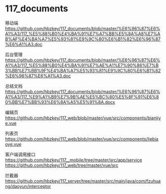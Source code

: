 # 117_documents
移动端
https://github.com/hbzkey/117_documents/blob/master/%E6%96%87%E6%A1%A3/117_%E5%88%B0%E4%BA%91%E7%A7%BB%E5%8A%A8%E7%AB%AF%E4%BA%A7%E5%93%81%E9%9C%80%E6%B1%82%E6%96%87%E6%A1%A3.doc

后台管理
https://github.com/hbzkey/117_documents/blob/master/%E6%96%87%E6%A1%A3/117_%E5%88%B0%E4%BA%91%E7%AE%A1%E7%90%86%E7%B3%BB%E7%BB%9F%E4%BA%A7%E5%93%81%E9%9C%80%E6%B1%82%E6%96%87%E6%A1%A3.doc

总结文档
https://github.com/hbzkey/117_documents/blob/master/%E6%96%87%E6%A1%A3/117_%E9%A1%B9%E7%9B%AE%E5%BC%80%E5%8F%91%E6%80%BB%E7%BB%93%E6%8A%A5%E5%91%8A.docx

编辑页
https://github.com/hbzkey/117_web/blob/master/vue/src/components/bianjiye.vue

列表页
https://github.com/hbzkey/117_web/blob/master/vue/src/components/liebiaoye.vue

客户端调用接口
https://github.com/hbzkey/117__mobile/tree/master/src/app/service
https://github.com/hbzkey/117_web/tree/master/vue/src

拦截器
https://github.com/hbzkey/117_server/tree/master/src/main/java/com/fzuhuang/daoyun/interceptor
